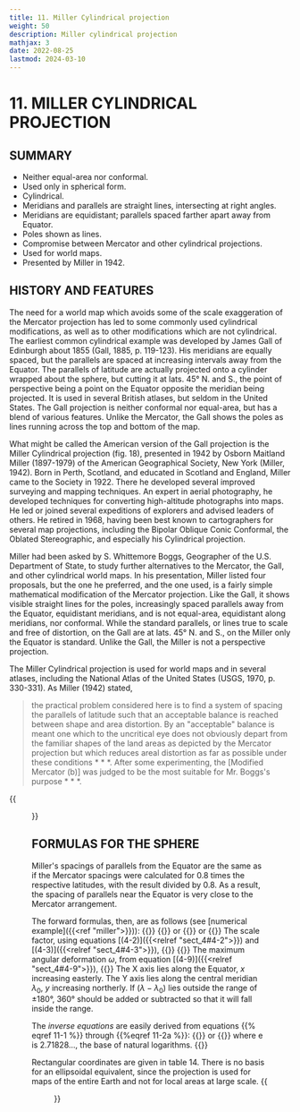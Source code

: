 ```yaml
---
title: 11. Miller Cylindrical projection
weight: 50
description: Miller cylindrical projection
mathjax: 3
date: 2022-08-25
lastmod: 2024-03-10
---
```

# 11. MILLER CYLINDRICAL PROJECTION
## SUMMARY
- Neither equal-area nor conformal.
- Used only in spherical form.
- Cylindrical.
- Meridians and parallels are straight lines, intersecting at right angles.
- Meridians are equidistant; parallels spaced farther apart away from Equator.
- Poles shown as lines.
- Compromise between Mercator and other cylindrical projections.
- Used for world maps.
- Presented by Miller in 1942.
## HISTORY AND FEATURES
The need for a world map which avoids some of the scale exaggeration of the Mercator projection has led to some commonly used cylindrical modifications, as well as to other modifications which are not cylindrical. The earliest common cylindrical example was developed by James Gall of Edinburgh about 1855 (Gall, 1885, p. 119-123). His meridians are equally spaced, but the parallels are spaced at increasing intervals away from the Equator. The parallels of latitude are actually projected onto a cylinder wrapped about the sphere, but cutting it at lats. 45&deg; N. and S., the point of perspective being a point on the Equator opposite the meridian being projected. It is used in several British atlases, but seldom in the United States. The Gall projection is neither conformal nor equal-area, but has a blend of various features. Unlike the Mercator, the Gall shows the poles as lines running across the top and bottom of the map.

What might be called the American version of the Gall projection is the Miller Cylindrical projection (fig. 18), presented in 1942 by Osborn Maitland Miller (1897-1979) of the American Geographical Society, New York (Miller, 1942). Born in Perth, Scotland, and educated in Scotland and England, Miller came to the Society in 1922. There he developed several improved surveying and mapping techniques. An expert in aerial photography, he developed techniques for converting high-altitude photographs into maps. He led or joined several expeditions of explorers and advised leaders of others. He retired in 1968, having been best known to cartographers for several map projections, including the Bipolar Oblique Conic Conformal, the Oblated Stereographic, and especially his Cylindrical projection.

Miller had been asked by S. Whittemore Boggs, Geographer of the U.S. Department of State, to study further alternatives to the Mercator, the Gall, and other cylindrical world maps. In his presentation, Miller listed four proposals, but the one he preferred, and the one used, is a fairly simple mathematical modification of the Mercator projection. Like the Gall, it shows visible straight lines for the poles, increasingly spaced parallels away from the Equator, equidistant meridians, and is not equal-area, equidistant along meridians, nor conformal. While the standard parallels, or lines true to scale and free of distortion, on the Gall are at lats. 45&deg; N. and S., on the Miller only the Equator is standard. Unlike the Gall, the Miller is not a perspective projection.

The Miller Cylindrical projection is used for world maps and in several atlases, including the National Atlas of the United States (USGS, 1970, p. 330-331).
As Miller (1942) stated,
> the practical problem considered here is to find a system of spacing the parallels of latitude such that an acceptable balance is reached between shape and area distortion. By an "acceptable" balance is meant one which to the uncritical eye does not obviously depart from the familiar shapes of the land areas as depicted by the Mercator projection but which reduces areal distortion as far as possible under these conditions * * *. After some experimenting, the [Modified Mercator (b)] was judged to be the most suitable for Mr. Boggs's purpose * * *.

{{<figure src="../figure18.png" link="../figure18.png" caption="__FIGURE 18__.&mdash; The Miller Cylindrical Projection. A projection resembling the Mercator, but having less relative distortion in polar regions. Neither conformal nor equal-area.">}}

## FORMULAS FOR THE SPHERE
Miller's spacings of parallels from the Equator are the same as if the Mercator spacings were calculated for 0.8 times the respective latitudes, with the result divided by 0.8. As a result, the spacing of parallels near the Equator is very close to the Mercator arrangement.

The forward formulas, then, are as follows (see [numerical example]({{<ref "miller">}})):
{{<math tag ="11-1">}} x = R(\lambda-\lambda_0) {{</math>}}
{{<math tag ="11-2">}} y = R[\ln\tan(\pi/4+0.4\phi)]/0.8 {{</math>}}
or
{{<math tag ="11-2a">}} y=R[\mathrm{arcsinh}(\tan{0.8\phi})]/0.8 {{</math>}}
or
{{<math tag="11-2b">}} y=(R/1.6)\ln((1+\sin\phi)/(1-\sin\phi)) {{</math>}}
The scale factor, using equations [(4-2)]({{<relref "sect_4#4-2">}}) and [(4-3)]({{<relref "sect_4#4-3">}}),
{{<math tag="11-3">}} h=\sec0.8\phi {{</math>}}
{{<math tag="11-4">}} k=\sec\phi {{</math>}}
The maximum angular deformation $\omega$, from equation [(4-9)]({{<relref "sect_4#4-9">}}),
{{<math tag="11-5">}} \sin{1/2\omega} = (\cos{0.8\phi}-\cos\phi)/(\cos{0.8\phi}+\cos\phi) {{</math>}}
The X axis lies along the Equator, $x$ increasing easterly. The Y axis lies along the central meridian $\lambda_0$, $y$ increasing northerly. If $(\lambda-\lambda_0)$ lies outside the range of $\pm180°$, 360° should be added or subtracted so that it will fall inside the range.

The _inverse equations_ are easily derived from equations {{% eqref 11-1 %}} through {{%eqref 11-2a %}}:
{{<math tag="11-6">}} \phi=2.5\arctan\mathrm{e}^{(0.8y/R)}-5\pi/8 {{</math>}}
or
{{<math tag="11-6a">}} \phi=\arctan[\sinh(0.8y/R)]/0.8 {{</math>}}
where $\mathrm{e}$ is $2.71828\dots$, the base of natural logarithms.
{{<math tag="11-7">}} \lambda=\lambda_0+x/R {{</math>}}

Rectangular coordinates are given in table 14. There is no basis for an ellipsoidal equivalent, since the projection is used for maps of the entire Earth and not for local areas at large scale.
{{<figure src="../table14.png" link="../table14.png" caption="__TABLE 14__.&mdash; Miller Cylindrical projection: Rectangular coordinates">}}

